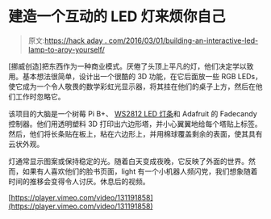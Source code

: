 # 建造一个互动的 LED 灯来烦你自己

> 原文:[https://hack aday . com/2016/03/01/building-an-interactive-led-lamp-to-aroy-yourself/](https://hackaday.com/2016/03/01/building-an-interactive-led-lamp-to-annoy-yourself/)

[挪威创造]把东西作为一种商业模式。厌倦了头顶上平凡的灯，他们决定学以致用。基本想法很简单，设计出一个很酷的 3D 功能，在它后面放一些 RGB LEDs，使它成为一个令人敬畏的数学彩虹光显示器，将其挂在他们的桌子上方，然后在他们工作时忽略它。

该项目的大脑是一个树莓 Pi B+、 [WS2812 LED 灯条](http://hackaday.com/2015/04/17/1768-leds-because-96-just-wasnt-enough/)和 Adafruit 的 Fadecandy 控制器。他们用透明塑料 3D 打印出六边形塔，并小心翼翼地给每个塔贴上标签。然后，他们将长条贴在板上，粘在六边形上，并用棉球覆盖剩余的表面，使其具有云状外观。

灯通常显示图案或保持稳定的光。随着白天变成夜晚，它反映了外面的世界。然而，如果有人喜欢他们的脸书页面，light 有一个小机器人频闪党，我们想象随着时间的推移会变得令人讨厌。休息后的视频。

[https://player.vimeo.com/video/131191858](https://player.vimeo.com/video/131191858)